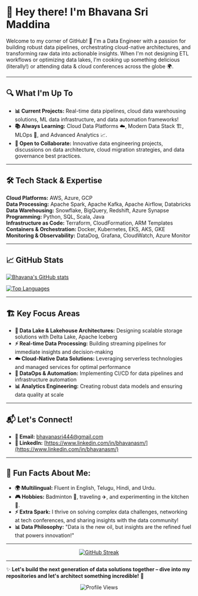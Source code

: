 # 👋 Hey there! I'm Bhavana Sri Maddina  
Welcome to my corner of GitHub! 🚀 I'm a Data Engineer with a passion for building robust data pipelines, orchestrating cloud-native architectures, and transforming raw data into actionable insights. When I'm not designing ETL workflows or optimizing data lakes, I'm cooking up something delicious (literally!) or attending data & cloud conferences across the globe 🌍. 

---

## 🔍 What I'm Up To  
- **📊 Current Projects:** Real-time data pipelines, cloud data warehousing solutions, ML data infrastructure, and data automation frameworks!  
- **📚 Always Learning:** Cloud Data Platforms ☁️, Modern Data Stack 🏗️, MLOps 🤖, and Advanced Analytics 📈.  
- **🤝 Open to Collaborate:** Innovative data engineering projects, discussions on data architecture, cloud migration strategies, and data governance best practices.  

---

## 🛠️ Tech Stack & Expertise
**Cloud Platforms:** AWS, Azure, GCP  
**Data Processing:** Apache Spark, Apache Kafka, Apache Airflow, Databricks  
**Data Warehousing:** Snowflake, BigQuery, Redshift, Azure Synapse  
**Programming:** Python, SQL, Scala, Java  
**Infrastructure as Code:** Terraform, CloudFormation, ARM Templates  
**Containers & Orchestration:** Docker, Kubernetes, EKS, AKS, GKE  
**Monitoring & Observability:** DataDog, Grafana, CloudWatch, Azure Monitor  

---

## 📈 GitHub Stats
[![Bhavana's GitHub stats](https://github-readme-stats.vercel.app/api?username=Bhavana3679&show_icons=true&theme=radical)](https://github.com/anuraghazra/github-readme-stats)

[![Top Languages](https://github-readme-stats.vercel.app/api/top-langs/?username=Bhavana3679&layout=compact&theme=radical)](https://github.com/anuraghazra/github-readme-stats)

---

## 🏗️ Key Focus Areas
- **🌊 Data Lake & Lakehouse Architectures:** Designing scalable storage solutions with Delta Lake, Apache Iceberg
- **⚡ Real-time Data Processing:** Building streaming pipelines for immediate insights and decision-making  
- **☁️ Cloud-Native Data Solutions:** Leveraging serverless technologies and managed services for optimal performance
- **🔄 DataOps & Automation:** Implementing CI/CD for data pipelines and infrastructure automation
- **📊 Analytics Engineering:** Creating robust data models and ensuring data quality at scale

---

## 📬 Let's Connect!  
- **📧 Email:** [bhavanasri444@gmail.com](mailto:bhavanasri444@gmail.com)  
- **🔗 LinkedIn:** [https://www.linkedin.com/in/bhavanasm/](https://www.linkedin.com/in/bhavanasm/)  

---

## 🎉 Fun Facts About Me:  
- **🌍 Multilingual:** Fluent in English, Telugu, Hindi, and Urdu.  
- **🎮 Hobbies:** Badminton 🏸, traveling ✈️, and experimenting in the kitchen 🍳.  
- **⚡ Extra Spark:** I thrive on solving complex data challenges, networking at tech conferences, and sharing insights with the data community!  
- **📊 Data Philosophy:** "Data is the new oil, but insights are the refined fuel that powers innovation!"

---

<div align="center">

[![GitHub Streak](https://streak-stats.demolab.com/?user=Bhavnana3679&theme=radical)](https://git.io/streak-stats)

</div>

---

✨ **Let's build the next generation of data solutions together – dive into my repositories and let's architect something incredible!** 🚀

<div align="center">
  
![Profile Views](https://komarev.com/ghpvc/?username=Bhavnana3679&color=blueviolet&style=flat-square&label=Profile+Views)

</div>
